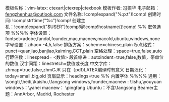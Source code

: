 模板名称：vim-latex: ctexart|ctexrep|ctexbook
模板作者: 冯振华
电子邮箱：fengzhenhua@outlook.com
文件名称: !comp!expand("%:p:t")!comp!
创建时间: !comp!strftime("%c")!comp! 
创建主机：!comp!expand("$USER")!comp!@!comp!hostname()!comp!
%% 宏包选项 %%%%
字体设置：fontset=adobe,fandol,founder,mac,macnew,macold,ubuntu,windows,none
字号设置：zihao= -4,5,false
排版方案：scheme=chinese,plain
标点格式：punct=quanjiao,banjiao,kaiming,CCT,plain
空格处理：space=true,false,auto
行距倍数：linespread= <数值>
段首缩进：autoindent=true,false,数值，带单位的数值
汉字间距：linestretch=数值或长度
中文字库：zhmap=true,false,zhmCJK 只在（pdf)LATEX编译时有意义
日期汉化：today=small,big,old
页眉显示：headings=true
%% 内置字体 %%%%
通用：\songti,\heiti,\kaishu,\fangsong
windows,founder,macnew : \lishu,\youyuan
windows：\yahei
macnew： \pingfang
Ubuntu：不含\fangsong
Beamer主题：AnnArbor, Madrid, Rochester
